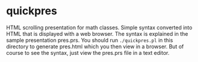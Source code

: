 # quickpres

HTML scrolling presentation for math classes.  Simple syntax converted into
HTML that is displayed with a web browser.  The syntax is explained in the
sample presentation pres.prs.  You should run `./quickpres.pl` in this
directory to generate pres.html which you then view in a browser.  But
of course to see the syntax, just view the pres.prs file in a text editor.

